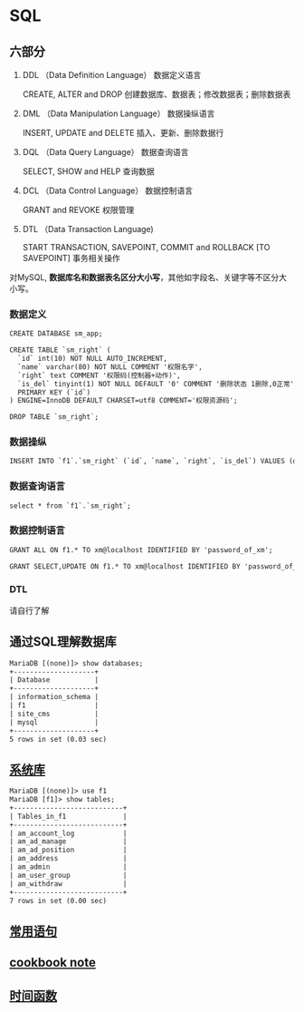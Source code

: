 # SQL
## 六部分
 
1. DDL （Data Definition Language） 数据定义语言

    CREATE, ALTER and DROP 创建数据库、数据表；修改数据表；删除数据表

2. DML （Data Manipulation Language） 数据操纵语言

    INSERT, UPDATE and DELETE 插入、更新、删除数据行

3. DQL （Data Query Language） 数据查询语言

    SELECT, SHOW and HELP 查询数据

4. DCL （Data Control Language） 数据控制语言

    GRANT and REVOKE 权限管理

5. DTL （Data Transaction Language)

    START TRANSACTION, SAVEPOINT, COMMIT and ROLLBACK [TO SAVEPOINT] 事务相关操作
    

对MySQL, **数据库名和数据表名区分大小写**，其他如字段名、关键字等不区分大小写。

### 数据定义


```html
CREATE DATABASE sm_app;

CREATE TABLE `sm_right` (
  `id` int(10) NOT NULL AUTO_INCREMENT,
  `name` varchar(80) NOT NULL COMMENT '权限名字',
  `right` text COMMENT '权限码(控制器+动作)',
  `is_del` tinyint(1) NOT NULL DEFAULT '0' COMMENT '删除状态 1删除,0正常',
  PRIMARY KEY (`id`)
) ENGINE=InnoDB DEFAULT CHARSET=utf8 COMMENT='权限资源码';

DROP TABLE `sm_right`;
```


### 数据操纵
```html
INSERT INTO `f1`.`sm_right` (`id`, `name`, `right`, `is_del`) VALUES (default, "AddGoods", "Goods/AddGoodsAction", 0);
```


### 数据查询语言

```html
select * from `f1`.`sm_right`;
```

### 数据控制语言

```html
GRANT ALL ON f1.* TO xm@localhost IDENTIFIED BY 'password_of_xm';

GRANT SELECT,UPDATE ON f1.* TO xm@localhost IDENTIFIED BY 'password_of_xm';
```

### DTL
请自行了解


## 通过SQL理解数据库

```html
MariaDB [(none)]> show databases;
+--------------------+
| Database           |
+--------------------+
| information_schema |  
| f1                 |
| site_cms           |
| mysql              |
+--------------------+
5 rows in set (0.03 sec)
```

## [系统库](system_db.md)

```html
MariaDB [(none)]> use f1
MariaDB [f1]> show tables;
+---------------------------+
| Tables_in_f1              |
+---------------------------+
| am_account_log            |
| am_ad_manage              |
| am_ad_position            |
| am_address                |
| am_admin                  |
| am_user_group             |
| am_withdraw               |
+---------------------------+
7 rows in set (0.00 sec)
```


## [常用语句](sql_statement.pdf)

## [cookbook note](cookbook_note.md)

## [时间函数](function_date.md)